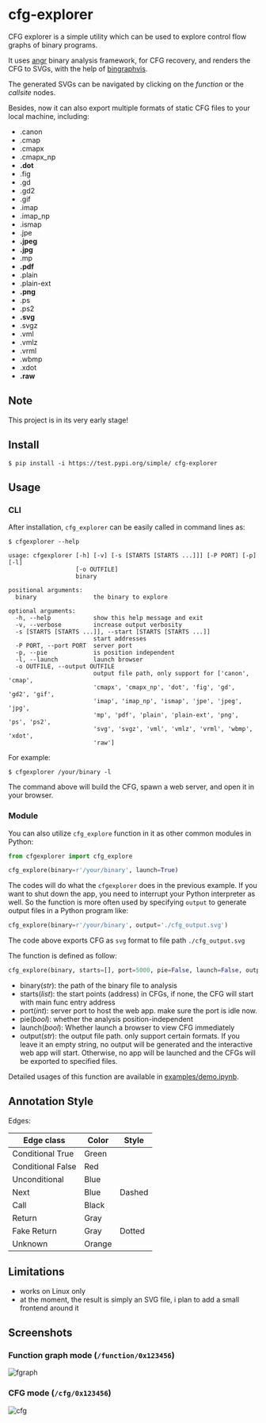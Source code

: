 # cfg-explorer

CFG explorer is a simple utility which can be used to explore control flow graphs of binary programs.

It uses [angr](https://github.com/angr/angr) binary analysis framework, for CFG recovery, and renders the CFG to SVGs, with the help of [bingraphvis](http://github.com/axt/bingraphvis/). 

The generated SVGs can be navigated by clicking on the _function_ or the _callsite_ nodes.

Besides, now it can also export multiple formats of static CFG files to your local machine, including:

- .canon
- .cmap
- .cmapx
- .cmapx_np
- **.dot**
- .fig
- .gd
- .gd2
- .gif
- .imap
- .imap_np
- .ismap
- .jpe
- **.jpeg**
- **.jpg**
- .mp
- **.pdf**
- .plain
- .plain-ext
- **.png**
- .ps
- .ps2
- **.svg**
- .svgz
- .vml
- .vmlz
- .vrml
- .wbmp
- .xdot
- **.raw**



## Note

This project is in its very early stage!

## Install

```
$ pip install -i https://test.pypi.org/simple/ cfg-explorer
```

## Usage

### CLI

After installation, `cfg_explorer` can be easily called in command lines as:

```
$ cfgexplorer --help

usage: cfgexplorer [-h] [-v] [-s [STARTS [STARTS ...]]] [-P PORT] [-p] [-l]
                   [-o OUTFILE]
                   binary

positional arguments:
  binary                the binary to explore

optional arguments:
  -h, --help            show this help message and exit
  -v, --verbose         increase output verbosity
  -s [STARTS [STARTS ...]], --start [STARTS [STARTS ...]]
                        start addresses
  -P PORT, --port PORT  server port
  -p, --pie             is position independent
  -l, --launch          launch browser
  -o OUTFILE, --output OUTFILE
                        output file path, only support for ['canon', 'cmap',
                        'cmapx', 'cmapx_np', 'dot', 'fig', 'gd', 'gd2', 'gif',
                        'imap', 'imap_np', 'ismap', 'jpe', 'jpeg', 'jpg',
                        'mp', 'pdf', 'plain', 'plain-ext', 'png', 'ps', 'ps2',
                        'svg', 'svgz', 'vml', 'vmlz', 'vrml', 'wbmp', 'xdot',
                        'raw']
```

For example:

```
$ cfgexplorer /your/binary -l
```

The command above will build the CFG, spawn a web server, and open it in your browser.

### Module

You can also utilize `cfg_explore` function in it as other common modules in Python:

```py
from cfgexplorer import cfg_explore

cfg_explore(binary=r'/your/binary', launch=True)
```

The codes will do what the `cfgexplorer` does in the previous example. If you want to shut down the app, you need to interrupt your Python interpreter as well. So the function is more often used by specifying `output` to generate output files in a Python program like:

```py
cfg_explore(binary=r'/your/binary', output='./cfg_output.svg')
```

The code above exports CFG as `svg` format to file path `./cfg_output.svg`

The function is defined as follow:

```py
cfg_explore(binary, starts=[], port=5000, pie=False, launch=False, output='')
```

- binary(*str*): the path of the binary file to analysis
- starts(*list*): the start points (address) in CFGs, if none, the CFG will start with main func entry address
- port(*int*): server port to host the web app. make sure the port is idle now.
- pie(*bool*): whether the analysis position-independent
- launch(*bool*): Whether launch a browser to view CFG immediately
- output(*str*): the output file path. only support certain formats. If you leave it an empty string, no output will be generated and the interactive web app will start. Otherwise, no app will be launched and the CFGs will be exported to specified files.

Detailed usages of this function are available in [examples/demo.ipynb](./examples/demo.ipynb).

## Annotation Style

Edges:


Edge class | Color | Style
---------|----------|---------
Conditional True | Green | 
Conditional False | Red | 
Unconditional | Blue|
Next | Blue | Dashed
Call | Black | 
Return | Gray | 
Fake Return | Gray | Dotted
Unknown | Orange | 



## Limitations
* works on Linux only
* at the moment, the result is simply an SVG file, i plan to add a small frontend around it

## Screenshots

### Function graph mode (`/function/0x123456`)
![fgraph][fgraph]

### CFG mode (`/cfg/0x123456`)

![cfg][cfg]


[fgraph]: http://i.imgur.com/9c1Ah9y.png
[cfg]: http://i.imgur.com/UrFroxt.png

